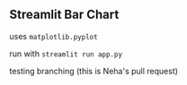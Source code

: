 ## Streamlit Bar Chart 
uses `matplotlib.pyplot`

run with `streamlit run app.py`
 
testing branching (this is Neha's pull request)
